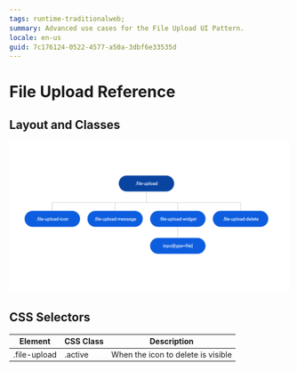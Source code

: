 ```yaml
---
tags: runtime-traditionalweb; 
summary: Advanced use cases for the File Upload UI Pattern.
locale: en-us
guid: 7c176124-0522-4577-a50a-3dbf6e33535d
---
```


# File Upload Reference

## Layout and Classes

![](<images/fileupload-image-2.png>)

## CSS Selectors

| Element |  CSS Class |  Description  |
| ---|---|---
| .file-upload | .active |  When the icon to delete is visible |



